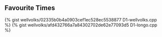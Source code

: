 <div id="favourite"></div>

## Favourite Times

{% gist wellvolks/02335b0b4a0903cef1ec528ec5538877 D1-wellvolks.cpp %}
{% gist wellvolks/afd432766a7a84302702de62e77093d5 D1-longo.cpp %}
